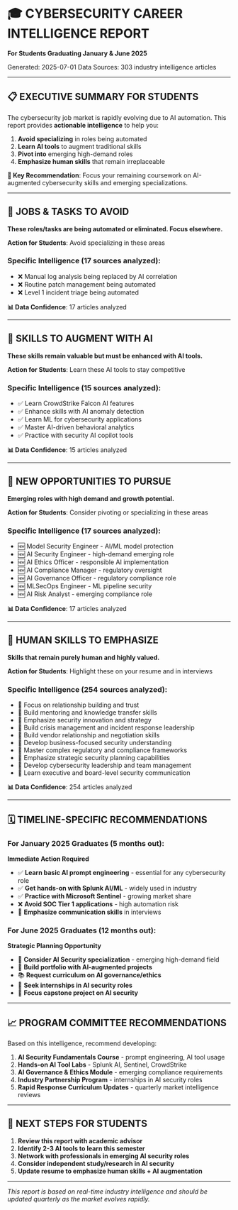 
# 🎓 CYBERSECURITY CAREER INTELLIGENCE REPORT
**For Students Graduating January & June 2025**

Generated: 2025-07-01
Data Sources: 303 industry intelligence articles

---

## 📋 EXECUTIVE SUMMARY FOR STUDENTS

The cybersecurity job market is rapidly evolving due to AI automation. This report provides **actionable intelligence** to help you:

1. **Avoid specializing** in roles being automated
2. **Learn AI tools** to augment traditional skills  
3. **Pivot into** emerging high-demand roles
4. **Emphasize human skills** that remain irreplaceable

**🎯 Key Recommendation**: Focus your remaining coursework on AI-augmented cybersecurity skills and emerging specializations.

---

## 🚫 JOBS & TASKS TO AVOID

**These roles/tasks are being automated or eliminated. Focus elsewhere.**

**Action for Students**: Avoid specializing in these areas

### Specific Intelligence (17 sources analyzed):
- ❌ Manual log analysis being replaced by AI correlation
- ❌ Routine patch management being automated
- ❌ Level 1 incident triage being automated

**📊 Data Confidence**: 17 articles analyzed

---

## 🔧 SKILLS TO AUGMENT WITH AI

**These skills remain valuable but must be enhanced with AI tools.**

**Action for Students**: Learn these AI tools to stay competitive

### Specific Intelligence (15 sources analyzed):
- ✅ Learn CrowdStrike Falcon AI features
- ✅ Enhance skills with AI anomaly detection
- ✅ Learn ML for cybersecurity applications
- ✅ Master AI-driven behavioral analytics
- ✅ Practice with security AI copilot tools

**📊 Data Confidence**: 15 articles analyzed

---

## 🌟 NEW OPPORTUNITIES TO PURSUE

**Emerging roles with high demand and growth potential.**

**Action for Students**: Consider pivoting or specializing in these areas

### Specific Intelligence (17 sources analyzed):
- 🆕 Model Security Engineer - AI/ML model protection
- 🆕 AI Security Engineer - high-demand emerging role
- 🆕 AI Ethics Officer - responsible AI implementation
- 🆕 AI Compliance Manager - regulatory oversight
- 🆕 AI Governance Officer - regulatory compliance role
- 🆕 MLSecOps Engineer - ML pipeline security
- 🆕 AI Risk Analyst - emerging compliance role

**📊 Data Confidence**: 17 articles analyzed

---

## 💪 HUMAN SKILLS TO EMPHASIZE

**Skills that remain purely human and highly valued.**

**Action for Students**: Highlight these on your resume and in interviews

### Specific Intelligence (254 sources analyzed):
- 💪 Focus on relationship building and trust
- 💪 Build mentoring and knowledge transfer skills
- 💪 Emphasize security innovation and strategy
- 💪 Build crisis management and incident response leadership
- 💪 Build vendor relationship and negotiation skills
- 💪 Develop business-focused security understanding
- 💪 Master complex regulatory and compliance frameworks
- 💪 Emphasize strategic security planning capabilities
- 💪 Develop cybersecurity leadership and team management
- 💪 Learn executive and board-level security communication

**📊 Data Confidence**: 254 articles analyzed

---

## 🗓️ TIMELINE-SPECIFIC RECOMMENDATIONS

### For January 2025 Graduates (5 months out):
**Immediate Action Required**
- ✅ **Learn basic AI prompt engineering** - essential for any cybersecurity role
- ✅ **Get hands-on with Splunk AI/ML** - widely used in industry
- ✅ **Practice with Microsoft Sentinel** - growing market share
- ❌ **Avoid SOC Tier 1 applications** - high automation risk
- 💪 **Emphasize communication skills** in interviews

### For June 2025 Graduates (12 months out):
**Strategic Planning Opportunity**
- 🌟 **Consider AI Security specialization** - emerging high-demand field
- 🔧 **Build portfolio with AI-augmented projects** 
- 📚 **Request curriculum on AI governance/ethics**
- 💼 **Seek internships in AI security roles**
- 🎯 **Focus capstone project on AI security**

---

## 📈 PROGRAM COMMITTEE RECOMMENDATIONS

Based on this intelligence, recommend developing:

1. **AI Security Fundamentals Course** - prompt engineering, AI tool usage
2. **Hands-on AI Tool Labs** - Splunk AI, Sentinel, CrowdStrike
3. **AI Governance & Ethics Module** - emerging compliance requirements
4. **Industry Partnership Program** - internships in AI security roles
5. **Rapid Response Curriculum Updates** - quarterly market intelligence reviews

---

## 🎯 NEXT STEPS FOR STUDENTS

1. **Review this report with academic advisor**
2. **Identify 2-3 AI tools to learn this semester**
3. **Network with professionals in emerging AI security roles**
4. **Consider independent study/research in AI security**
5. **Update resume to emphasize human skills + AI augmentation**

---

*This report is based on real-time industry intelligence and should be updated quarterly as the market evolves rapidly.*
